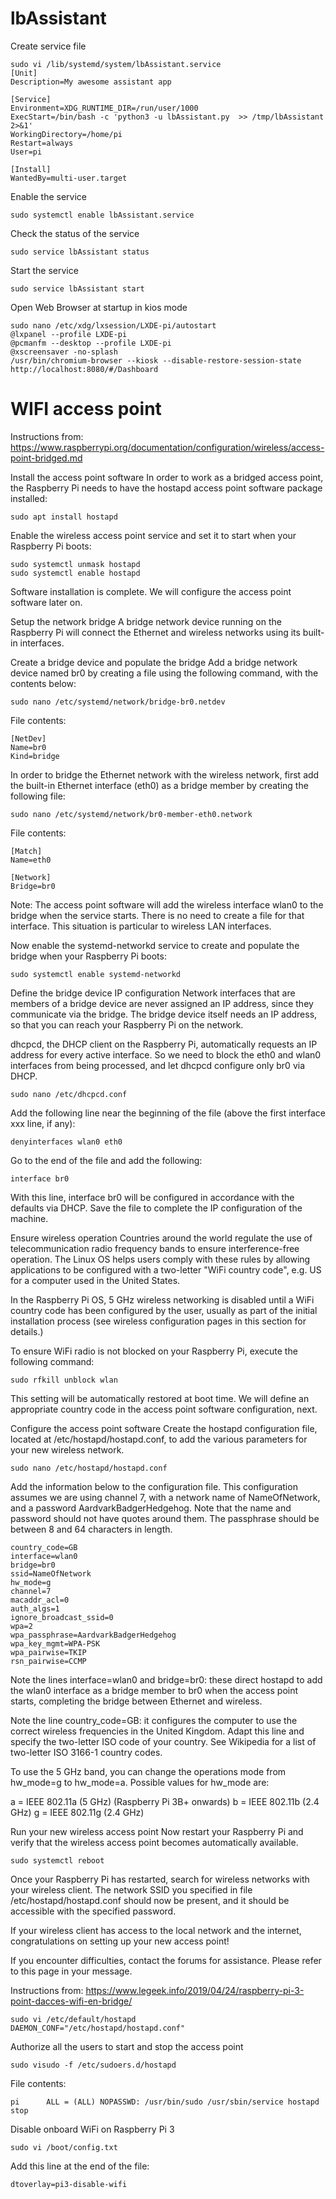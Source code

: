 # lbAssistant

Create service file
```shell
sudo vi /lib/systemd/system/lbAssistant.service
[Unit]
Description=My awesome assistant app

[Service]
Environment=XDG_RUNTIME_DIR=/run/user/1000
ExecStart=/bin/bash -c 'python3 -u lbAssistant.py  >> /tmp/lbAssistant 2>&1'
WorkingDirectory=/home/pi
Restart=always
User=pi

[Install]
WantedBy=multi-user.target
```
Enable the service
```shel
sudo systemctl enable lbAssistant.service
```
Check the status of the service
```shell
sudo service lbAssistant status
```
Start the service
```shell
sudo service lbAssistant start
```
Open Web Browser at startup in kios mode
```shell
sudo nano /etc/xdg/lxsession/LXDE-pi/autostart
@lxpanel --profile LXDE-pi
@pcmanfm --desktop --profile LXDE-pi
@xscreensaver -no-splash
/usr/bin/chromium-browser --kiosk --disable-restore-session-state http://localhost:8080/#/Dashboard
```

# WIFI access point

Instructions from: https://www.raspberrypi.org/documentation/configuration/wireless/access-point-bridged.md

Install the access point software
In order to work as a bridged access point, the Raspberry Pi needs to have the hostapd access point software package installed:
```shell
sudo apt install hostapd
```
Enable the wireless access point service and set it to start when your Raspberry Pi boots:
```shell
sudo systemctl unmask hostapd
sudo systemctl enable hostapd
```
Software installation is complete. We will configure the access point software later on.


Setup the network bridge
A bridge network device running on the Raspberry Pi will connect the Ethernet and wireless networks using its built-in interfaces.

Create a bridge device and populate the bridge
Add a bridge network device named br0 by creating a file using the following command, with the contents below:
```shell
sudo nano /etc/systemd/network/bridge-br0.netdev
```
File contents:
```shell
[NetDev]
Name=br0
Kind=bridge
```
In order to bridge the Ethernet network with the wireless network, first add the built-in Ethernet interface (eth0) as a bridge member by creating the following file:
```shell
sudo nano /etc/systemd/network/br0-member-eth0.network
```
File contents:
```shell
[Match]
Name=eth0

[Network]
Bridge=br0
```
Note: The access point software will add the wireless interface wlan0 to the bridge when the service starts. There is no need to create a file for that interface. This situation is particular to wireless LAN interfaces.

Now enable the systemd-networkd service to create and populate the bridge when your Raspberry Pi boots:
```shell
sudo systemctl enable systemd-networkd
```
Define the bridge device IP configuration
Network interfaces that are members of a bridge device are never assigned an IP address, since they communicate via the bridge. The bridge device itself needs an IP address, so that you can reach your Raspberry Pi on the network.

dhcpcd, the DHCP client on the Raspberry Pi, automatically requests an IP address for every active interface. So we need to block the eth0 and wlan0 interfaces from being processed, and let dhcpcd configure only br0 via DHCP.
```shell
sudo nano /etc/dhcpcd.conf
```
Add the following line near the beginning of the file (above the first interface xxx line, if any):
```shell
denyinterfaces wlan0 eth0
```
Go to the end of the file and add the following:
```shell
interface br0
```
With this line, interface br0 will be configured in accordance with the defaults via DHCP. Save the file to complete the IP configuration of the machine.


Ensure wireless operation
Countries around the world regulate the use of telecommunication radio frequency bands to ensure interference-free operation. The Linux OS helps users comply with these rules by allowing applications to be configured with a two-letter "WiFi country code", e.g. US for a computer used in the United States.

In the Raspberry Pi OS, 5 GHz wireless networking is disabled until a WiFi country code has been configured by the user, usually as part of the initial installation process (see wireless configuration pages in this section for details.)

To ensure WiFi radio is not blocked on your Raspberry Pi, execute the following command:
```shell
sudo rfkill unblock wlan
```
This setting will be automatically restored at boot time. We will define an appropriate country code in the access point software configuration, next.


Configure the access point software
Create the hostapd configuration file, located at /etc/hostapd/hostapd.conf, to add the various parameters for your new wireless network.
```shell
sudo nano /etc/hostapd/hostapd.conf
```
Add the information below to the configuration file. This configuration assumes we are using channel 7, with a network name of NameOfNetwork, and a password AardvarkBadgerHedgehog. Note that the name and password should not have quotes around them. The passphrase should be between 8 and 64 characters in length.
```shell
country_code=GB
interface=wlan0
bridge=br0
ssid=NameOfNetwork
hw_mode=g
channel=7
macaddr_acl=0
auth_algs=1
ignore_broadcast_ssid=0
wpa=2
wpa_passphrase=AardvarkBadgerHedgehog
wpa_key_mgmt=WPA-PSK
wpa_pairwise=TKIP
rsn_pairwise=CCMP
```
Note the lines interface=wlan0 and bridge=br0: these direct hostapd to add the wlan0 interface as a bridge member to br0 when the access point starts, completing the bridge between Ethernet and wireless.

Note the line country_code=GB: it configures the computer to use the correct wireless frequencies in the United Kingdom. Adapt this line and specify the two-letter ISO code of your country. See Wikipedia for a list of two-letter ISO 3166-1 country codes.

To use the 5 GHz band, you can change the operations mode from hw_mode=g to hw_mode=a. Possible values for hw_mode are:

a = IEEE 802.11a (5 GHz) (Raspberry Pi 3B+ onwards)
b = IEEE 802.11b (2.4 GHz)
g = IEEE 802.11g (2.4 GHz)

Run your new wireless access point
Now restart your Raspberry Pi and verify that the wireless access point becomes automatically available.
```shell
sudo systemctl reboot
```
Once your Raspberry Pi has restarted, search for wireless networks with your wireless client. The network SSID you specified in file /etc/hostapd/hostapd.conf should now be present, and it should be accessible with the specified password.

If your wireless client has access to the local network and the internet, congratulations on setting up your new access point!

If you encounter difficulties, contact the forums for assistance. Please refer to this page in your message.

Instructions from: https://www.legeek.info/2019/04/24/raspberry-pi-3-point-dacces-wifi-en-bridge/

```shell
sudo vi /etc/default/hostapd
DAEMON_CONF="/etc/hostapd/hostapd.conf"
```

Authorize all the users to start and stop the access point
```shell
sudo visudo -f /etc/sudoers.d/hostapd
```
File contents:
```shell
pi      ALL = (ALL) NOPASSWD: /usr/bin/sudo /usr/sbin/service hostapd stop
```

Disable onboard WiFi on Raspberry Pi 3
```shell
sudo vi /boot/config.txt
```
Add this line at the end of the file:
```shell
dtoverlay=pi3-disable-wifi
```
